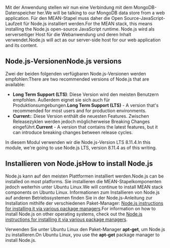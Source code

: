 <span data-ttu-id="52656-101">Mit der Anwendung stellen wir nun eine Verbindung mit dem MongoDB-Datenspeicher her.</span><span class="sxs-lookup"><span data-stu-id="52656-101">We will be talking to our MongoDB data store from a web application.</span></span> <span data-ttu-id="52656-102">Für den MEAN-Stapel muss daher die Open Source-JavaScript-Laufzeit für Node.js installiert werden.</span><span class="sxs-lookup"><span data-stu-id="52656-102">For the MEAN stack, this means installing the Node.js open-source JavaScript runtime.</span></span> <span data-ttu-id="52656-103">Node.js wird als serverseitiger Host für die Webanwendung und deren Inhalt verwendet.</span><span class="sxs-lookup"><span data-stu-id="52656-103">Node.js will act as our server-side host for our web application and its content.</span></span>

## <a name="nodejs-versions"></a><span data-ttu-id="52656-104">Node.js-Versionen</span><span class="sxs-lookup"><span data-stu-id="52656-104">Node.js versions</span></span>

<span data-ttu-id="52656-105">Zwei der beiden folgenden verfügbaren Node.js-Versionen werden empfohlen:</span><span class="sxs-lookup"><span data-stu-id="52656-105">There are two recommended versions of Node.js that are available:</span></span>

- <span data-ttu-id="52656-106">**Long Term Support (LTS)**: Diese Version wird den meisten Benutzern empfohlen. Außerdem eignet sie sich auch für Produktionsumgebungen.</span><span class="sxs-lookup"><span data-stu-id="52656-106">**Long Term Support (LTS)** - A version that's recommended for most users and for production environments.</span></span>
- <span data-ttu-id="52656-107">**Current:**: Diese Version enthält die neuesten Features. Zwischen Releasezyklen werden jedoch möglicherweise Breaking Changes eingeführt.</span><span class="sxs-lookup"><span data-stu-id="52656-107">**Current** - A version that contains the latest features, but it can introduce breaking changes between release cycles.</span></span>

<span data-ttu-id="52656-108">In diesem Modul verwenden wir die Node.js-Version LTS 8.11.4.</span><span class="sxs-lookup"><span data-stu-id="52656-108">In this module, we're going to use Node.js LTS, version 8.11.4 as of this writing.</span></span>

## <a name="how-to-install-nodejs"></a><span data-ttu-id="52656-109">Installieren von Node.js</span><span class="sxs-lookup"><span data-stu-id="52656-109">How to install Node.js</span></span>

<span data-ttu-id="52656-110">Node.js kann auf den meisten Plattformen installiert werden.</span><span class="sxs-lookup"><span data-stu-id="52656-110">Node.js can be installed on most platforms.</span></span> <span data-ttu-id="52656-111">Sie installieren die MEAN-Stapelkomponenten jedoch weiterhin unter Ubuntu Linux.</span><span class="sxs-lookup"><span data-stu-id="52656-111">We will continue to install MEAN stack components on Ubuntu Linux.</span></span> <span data-ttu-id="52656-112">Informationen zum Installieren von Node.js auf anderen Betriebssystemen finden Sie in der Node.js-Anleitung zur Installation mithilfe der verschiedenen Paket-Manager: [Node.js instructions for installing it via various package managers](https://nodejs.org/en/download/package-manager/).</span><span class="sxs-lookup"><span data-stu-id="52656-112">For information on how to install Node.js on other operating systems, check out the [Node.js instructions for installing it via various package managers](https://nodejs.org/en/download/package-manager/).</span></span>

<span data-ttu-id="52656-113">Verwenden Sie unter Ubuntu Linux den Paket-Manager **apt-get**, um Node.js zu installieren.</span><span class="sxs-lookup"><span data-stu-id="52656-113">On Ubuntu Linux, you use the **apt-get** package manager to install Node.js.</span></span>